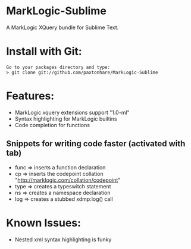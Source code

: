 # MarkLogic-Sublime #

A MarkLogic XQuery bundle for Sublime Text.

# Install with Git: #
    Go to your packages directory and type:
    > git clone git://github.com/paxtonhare/MarkLogic-Sublime


# Features: #
* MarkLogic xquery extensions support "1.0-ml"
* Syntax highlighting for MarkLogic builtins
* Code completion for functions

## Snippets for writing code faster (activated with tab) ##
  * func  => inserts a function declaration
  * cp => inserts the codepoint collation "http://marklogic.com/collation/codepoint"
  * type => creates a typeswitch statement
  * ns => creates a namespace declaration
  * log => creates a stubbed xdmp:log() call

Known Issues:
===
* Nested xml syntax highlighting is funky